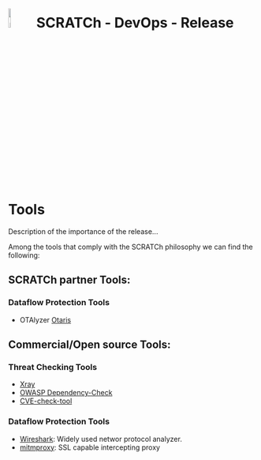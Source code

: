 # <img src="../images/release.png" alt ='release'  width="10%" > SCRATCh - DevOps - Release Tools

Description of the importance of the release...


Among the tools that comply with the SCRATCh philosophy we can find the following:


## **SCRATCh partner Tools**:	

### Dataflow Protection Tools
* OTAlyzer [Otaris]

## **Commercial/Open source Tools**:
### Threat Checking Tools
* [Xray]
* [OWASP Dependency-Check]
* [CVE-check-tool]
### Dataflow Protection Tools
* [Wireshark]: Widely used networ protocol analyzer.
* [mitmproxy]: SSL capable intercepting proxy


[Otaris]: /Release/OTARIS/README.md
[Xray]: https://jfrog.com/xray/
[OWASP Dependency-Check]: https://owasp.org/www-project-dependency-check/
[CVE-check-tool]: https://github.com/clearlinux/cve-check-tool
[Wireshark]: https://www.wireshark.org/
[mitmproxy]: https://github.com/mitmproxy/mitmproxy
